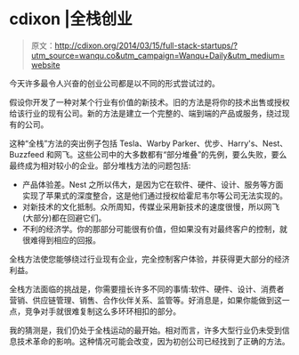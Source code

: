 # cdixon |全栈创业

> 原文：<http://cdixon.org/2014/03/15/full-stack-startups/?utm_source=wanqu.co&utm_campaign=Wanqu+Daily&utm_medium=website>

今天许多最令人兴奋的创业公司都是以不同的形式尝试过的。

假设你开发了一种对某个行业有价值的新技术。旧的方法是将你的技术出售或授权给该行业的现有公司。新的方法是建立一个完整的、端到端的产品或服务，绕过现有的公司。

这种“全栈”方法的突出例子包括 Tesla、Warby Parker、优步、Harry's、Nest、Buzzfeed 和网飞。这些公司中的大多数都有“部分堆叠”的先例，要么失败，要么最终成为相对较小的企业。部分堆栈方法的问题包括:

*   产品体验差。Nest 之所以伟大，是因为它在软件、硬件、设计、服务等方面实现了苹果式的深度整合，这是他们通过授权给霍尼韦尔等公司无法实现的。
*   对新技术的文化抵制。众所周知，传媒业采用新技术的速度很慢，所以网飞(大部分)都在回避它们。
*   不利的经济学。你的那部分可能很有价值，但如果没有对最终客户的控制，就很难得到相应的回报。

全栈方法使您能够绕过行业现有企业，完全控制客户体验，并获得更大部分的经济利益。

全栈方法面临的挑战是，你需要擅长许多不同的事情:软件、硬件、设计、消费者营销、供应链管理、销售、合作伙伴关系、监管等。好消息是，如果你能做到这一点，竞争对手就很难复制这么多环环相扣的部分。

我的猜测是，我们仍处于全栈运动的最开始。相对而言，许多大型行业仍未受到信息技术革命的影响。这种情况可能会改变，因为初创公司已经找到了正确的方法。